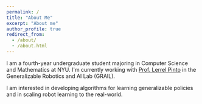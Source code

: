 ```yaml
---
permalink: /
title: "About Me"
excerpt: "About me"
author_profile: true
redirect_from: 
  - /about/
  - /about.html
---
```


I am a fourth-year undergraduate student majoring in Computer Science and Mathematics at NYU. I'm currently working with [Prof. Lerrel Pinto](https://www.lerrelpinto.com) in the Generalizable Robotics and AI Lab (GRAIL). 

I am interested in developing algorithms for learning generalizable policies and in scaling robot learning to the real-world. 

<!-- # Research

<div class="content">
    <video class="video" width="250" muted autoplay playsinline loop>
        <source src="files/dobb-e-thumbnail.mp4" type="video/mp4">
        Your browser does not support the video tag.
    </video>
    <div class="text-container">
        <h3>On Bringing Robots Home</h3>
        <p style="font-style: italic; color: red;">Best Demo Finalist @ International Conference in Robotics and Automation (ICRA) EXPO 2024</p>
        <p>Nur Muhammad (Mahi) Shafiullah*, Anant Rai*, <b>Haritheja Etukuru</b>, Yiqian Liu, Ishan Misra, Soumith Chintala, Lerrel Pinto</p>
        <div>
            <a href="https://arxiv.org/abs/2311.16098" class="button">Paper</a>
            <a href="https://github.com/notmahi/dobb-e" class="button">Code</a>
            <a href="https://dobb-e.com" class="button">Project Site</a>
        </div>
    </div>
</div>

<div class="content">
    <video class="video" width="250" muted autoplay playsinline loop>
        <source src="files/dobb-e-thumbnail.mp4" type="video/mp4">
        Your browser does not support the video tag.
    </video>
    <div class="text-container">
        <h3>On Bringing Robots Home</h3>
        <p style="font-style: italic; color: red;">Best Demo Finalist @ International Conference in Robotics and Automation (ICRA) EXPO 2024</p>
        <p>Nur Muhammad (Mahi) Shafiullah*, Anant Rai*, <b>Haritheja Etukuru</b>, Yiqian Liu, Ishan Misra, Soumith Chintala, Lerrel Pinto</p>
        <div>
            <a href="https://arxiv.org/abs/2311.16098" class="button">Paper</a>
            <a href="https://github.com/notmahi/dobb-e" class="button">Code</a>
            <a href="https://dobb-e.com" class="button">Project Site</a>
        </div>
    </div>
</div>

<div class="content">
    <video class="video" width="250" muted autoplay playsinline loop>
        <source src="files/dobb-e-thumbnail.mp4" type="video/mp4">
        Your browser does not support the video tag.
    </video>
    <div class="text-container">
        <h3>On Bringing Robots Home</h3>
        <p style="font-style: italic; color: red;">Best Demo Finalist @ International Conference in Robotics and Automation (ICRA) EXPO 2024</p>
        <p>Nur Muhammad (Mahi) Shafiullah*, Anant Rai*, <b>Haritheja Etukuru</b>, Yiqian Liu, Ishan Misra, Soumith Chintala, Lerrel Pinto</p>
        <div class="button-container">
            <a href="https://arxiv.org/abs/2311.16098" class="button">Paper</a>
            <a href="https://github.com/notmahi/dobb-e" class="button">Code</a>
            <a href="https://dobb-e.com" class="button">Project Site</a>
        </div>
    </div>
</div>

<style>
    .content {
        display: flex;
        align-items: flex-start;
        flex-direction: row;
        margin-top: 0; /* Remove extra margin on top */
    }

    .video {
        align-self: center; /* Align video vertically with text */
    }

    .text-container {
        margin-left: 20px;
        margin-top: 0; /* Remove margin-top to reduce space above the text */
    }

    .button-container {
        margin-top: 10px; /* Add space between text and buttons */
    }

    .button {
        padding: 8px 12px;
        background-color: #e0e0e0;
        text-decoration: none;
        margin-right: 5px;
        border-radius: 3px;
        margin-bottom: 10px; /* Add space below each button */
    }

    /* For smaller screens or portrait mode */
    @media (max-width: 600px), (orientation: portrait) {
        .content {
            flex-direction: column;
            align-items: center;
        }

        .video {
            margin-bottom: 0px; /* Add more space below the video in portrait */
        }

        .text-container {
            margin-left: 0;
            margin-top: 0px;
            margin-bottom: 40px; /* Add extra space below the text container */
        }

        .button-container {
            margin-top: 20px; /* Add more space between text and buttons */
        }
    }
</style> -->

